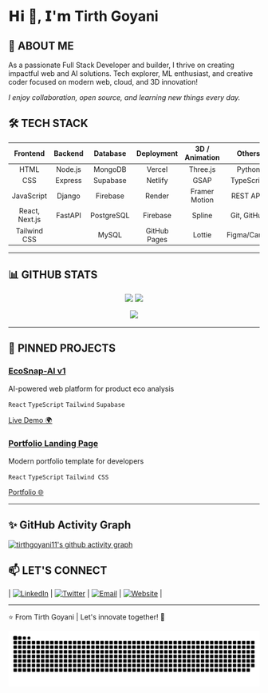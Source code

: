 # 𝗛𝗶 👋, 𝗜'𝗺 Tirth Goyani
## 🚀 ABOUT ME
As a passionate Full Stack Developer and builder, I thrive on creating impactful web and AI solutions. Tech explorer, ML enthusiast, and creative coder focused on modern web, cloud, and 3D innovation!
  
_I enjoy collaboration, open source, and learning new things every day._

## 🛠️ TECH STACK
| Frontend       | Backend      | Database      | Deployment    | 3D / Animation | Others             |
|:--------------:|:------------:|:-------------:|:-------------:|:--------------:|:------------------:|
| HTML           | Node.js      | MongoDB       | Vercel        | Three.js       | Python             |
| CSS            | Express      | Supabase      | Netlify       | GSAP           | TypeScript         |
| JavaScript     | Django       | Firebase      | Render        | Framer Motion  | REST APIs          |
| React, Next.js | FastAPI      | PostgreSQL    | Firebase      | Spline         | Git, GitHub        |
| Tailwind CSS   |              | MySQL         | GitHub Pages  | Lottie         | Figma/Canva        |

---

## 📊 GITHUB STATS
<p align="center">
  <img src="https://github-readme-stats.vercel.app/api?username=tirthgoyani11&show_icons=true&theme=tokyonight" width="48%"/>
  <img src="https://github-readme-streak-stats.herokuapp.com/?user=tirthgoyani11&theme=tokyonight" width="48%"/>
</p>

<p align="center">
  <img src="https://github-readme-stats.vercel.app/api/top-langs/?username=tirthgoyani11&layout=compact&theme=tokyonight"/>
</p>

---

## 🌟 PINNED PROJECTS

### [EcoSnap-AI v1](https://github.com/tirthgoyani11/ecosnap-aiv1)
AI-powered web platform for product eco analysis
  
`React` `TypeScript` `Tailwind` `Supabase`

[Live Demo 🌍](https://ecosnap-aiv1.vercel.app/)

### [Portfolio Landing Page](https://github.com/tirthgoyani11/portfolio-landing-page)
Modern portfolio template for developers
  
`React` `TypeScript` `Tailwind CSS`

[Portfolio 🌐](https://tirthgoyani.dev/)

---

## ✨ GitHub Activity Graph
[![tirthgoyani11's github activity graph](https://github-readme-activity-graph.vercel.app/graph?username=tirthgoyani11&theme=dracula)](https://github.com/ashutosh00710/github-readme-activity-graph)

## 📫 LET'S CONNECT

| [![LinkedIn](https://img.shields.io/badge/LinkedIn-blue?logo=linkedin)](https://linkedin.com/in/tirthgoyani) | [![Twitter](https://img.shields.io/badge/Twitter-blue?logo=twitter)](https://twitter.com/tirthgoyani11) | [![Email](https://img.shields.io/badge/Email-red?logo=gmail)](mailto:tirthgoyani123@gmail.com) | [![Website](https://img.shields.io/badge/Website-black?logo=vercel)](https://tirthgoyani.dev/) |

---

⭐️ From Tirth Goyani | Let's innovate together! 🚀

<div align="center">
  <img src="https://raw.githubusercontent.com/Platane/snk/output/github-contribution-grid-snake.svg" alt="Snake animation"/>
</div>
